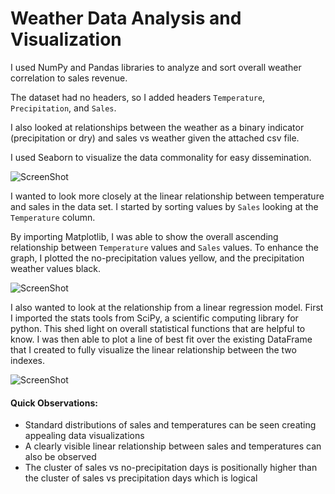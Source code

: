 # Weather Data Analysis and Visualization

I used NumPy and Pandas libraries to analyze and sort overall weather correlation to sales revenue.

The dataset had no headers, so I added headers `Temperature`, `Precipitation`, and `Sales`.

I also looked at relationships between the weather as a binary indicator (precipitation or dry) and sales vs weather given the attached csv file.

I used Seaborn to visualize the data commonality for easy dissemination.

![ScreenShot](https://github.com/Drev917/Weather_Data/blob/master/WeatherPlot.JPG)

I wanted to look more closely at the linear relationship between temperature and sales in the data set. I started by sorting values by `Sales` looking at the `Temperature` column. 

By importing Matplotlib, I was able to show the overall ascending relationship between `Temperature` values and `Sales` values. To enhance the graph, I plotted the no-precipitation values yellow, and the precipitation weather values black.

![ScreenShot](https://github.com/Drev917/Weather_Data/blob/master/TempvSales.JPG)

I also wanted to look at the relationship from a linear regression model. First I imported the stats tools from SciPy, a scientific computing library for python. This shed light on overall statistical functions that are helpful to know. I was then able to plot a line of best fit over the existing DataFrame that I created to fully visualize the linear relationship between the two indexes.

![ScreenShot](https://github.com/Drev917/Weather_Data/blob/master/FittedLine.JPG)


#### Quick Observations:

- Standard distributions of sales and temperatures can be seen creating appealing data visualizations
- A clearly visible linear relationship between sales and temperatures can also be observed
- The cluster of sales vs no-precipitation days is positionally higher than the cluster of sales vs precipitation days which is logical
